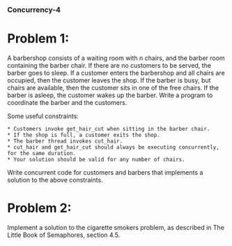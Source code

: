 ### Concurrency-4

# Problem 1:

A barbershop consists of a waiting room with n chairs, and the barber room containing the barber chair. If there are no customers to be served, the barber goes to sleep. If a customer enters the barbershop and all chairs are occupied, then the customer leaves the shop. If the barber is busy, but chairs are available, then the customer sits in one of the free chairs. If the barber is asleep, the customer wakes up the barber. Write a program to coordinate the barber and the customers.

Some useful constraints:

    * Customers invoke get_hair_cut when sitting in the barber chair.
    * If the shop is full, a customer exits the shop.
    * The barber thread invokes cut_hair.
    * cut_hair and get_hair_cut should always be executing concurrently, for the same duration.
    * Your solution should be valid for any number of chairs.

Write concurrent code for customers and barbers that implements a solution to the above constraints.

# Problem 2:

Implement a solution to the cigarette smokers problem, as described in The Little Book of Semaphores, section 4.5.
